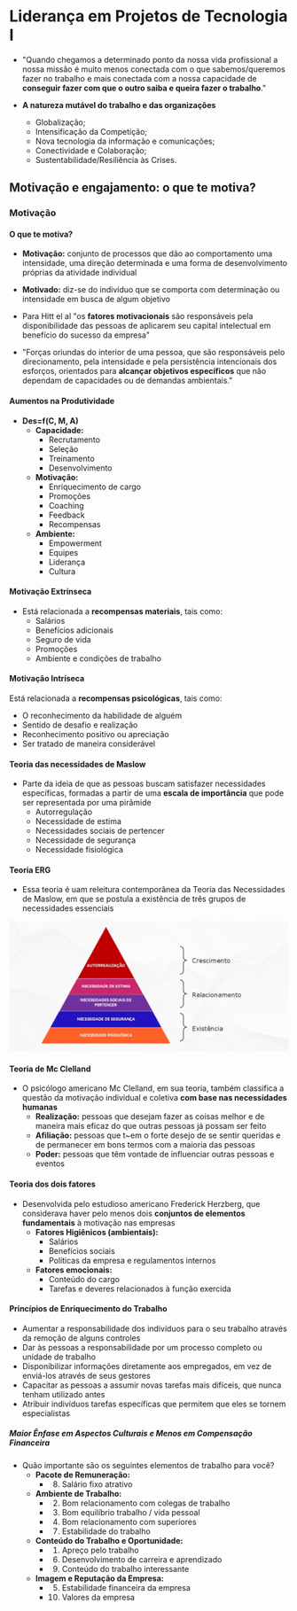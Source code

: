 # Liderança em Projetos de Tecnologia I
- "Quando chegamos a determinado ponto da nossa vida profissional a nossa missão é muito menos conectada com o que sabemos/queremos fazer no trabalho e mais conectada com a nossa capacidade de **conseguir fazer com que o outro saiba e queira fazer o trabalho**."


- **A natureza mutável do trabalho e das organizações**
  - Globalização;
  - Intensificação da Competição;
  - Nova tecnologia da informação e comunicações;
  - Conectividade e Colaboração;
  - Sustentabilidade/Resiliência às Crises.


## Motivação e engajamento: o que te motiva?
### Motivação
#### O que te motiva?
- **Motivação:** conjunto de processos que dão ao comportamento uma intensidade, uma direção determinada e uma forma de desenvolvimento próprias da atividade individual
- **Motivado:** diz-se do indivíduo que se comporta com determinação ou intensidade em busca de algum objetivo

- Para Hitt el al "os **fatores motivacionais** são responsáveis pela disponibilidade das pessoas de aplicarem seu capital intelectual em benefício do sucesso da empresa"

- "Forças oriundas do interior de uma pessoa, que são responsáveis pelo direcionamento, pela intensidade e pela persistência intencionais dos esforços, orientados para **alcançar objetivos específicos** que não dependam de capacidades ou de demandas ambientais."


#### Aumentos na Produtividade
- **Des=f(C, M, A)**
  - **Capacidade:**
    - Recrutamento
    - Seleção
    - Treinamento
    - Desenvolvimento
  - **Motivação:**
    - Enriquecimento de cargo
    - Promoções
    - Coaching
    - Feedback
    - Recompensas
  - **Ambiente:**
    - Empowerment
    - Equipes
    - Liderança
    - Cultura


#### Motivação Extrínseca
- Está relacionada a **recompensas materiais**, tais como:
  - Salários
  - Benefícios adicionais
  - Seguro de vida
  - Promoções
  - Ambiente e condições de trabalho


#### Motivação Intríseca
  Está relacionada a **recompensas psicológicas**, tais como:
  -  O reconhecimento da habilidade de alguém
  -  Sentido de desafio e realização
  -  Reconhecimento positivo ou apreciação
  -  Ser tratado de maneira considerável


#### Teoria das necessidades de Maslow
- Parte da ideia de que as pessoas buscam satisfazer necessidades específicas, formadas a partir de uma **escala de importância** que pode ser representada por uma pirâmide
  - Autorregulação
  - Necessidade de estima
  - Necessidades sociais de pertencer
  - Necessidade de segurança
  - Necessidade fisiológica


#### Teoria ERG
- Essa teoria é uam releitura contemporânea da Teoria das Necessidades de Maslow, em que se postula a existência de três grupos de necessidades essenciais 

![Teoria ERG e Maslow](./assets/teoria-erg-maslow.png)


#### Teoria de Mc Clelland
- O psicólogo americano Mc Clelland, em sua teoria, também classifica a questão da motivação individual e coletiva **com base nas necessidades humanas**
  - **Realização:** pessoas que desejam fazer as coisas melhor e de maneira mais eficaz do que outras pessoas já possam ser feito
  - **Afiliação:** pessoas que t~em o forte desejo de se sentir queridas e de permanecer em bons termos com a maioria das pessoas
  - **Poder:** pessoas que têm vontade de influenciar outras pessoas e eventos


#### Teoria dos dois fatores
- Desenvolvida pelo estudioso americano Frederick Herzberg, que considerava haver pelo menos dois **conjuntos de elementos fundamentais** à motivação nas empresas
  - **Fatores Higiênicos (ambientais):**
    - Salários
    - Benefícios sociais
    - Políticas da empresa e regulamentos internos
  - **Fatores emocionais:**
    - Conteúdo do cargo
    - Tarefas e deveres relacionados à função exercida


#### Princípios de Enriquecimento do Trabalho
- Aumentar a responsabilidade dos indivíduos para o seu trabalho através da remoção de alguns controles
- Dar às pessoas a responsabilidade por um processo completo ou unidade de trabalho
- Disponibilizar informações diretamente aos empregados, em vez de enviá-los através de seus gestores
- Capacitar as pessoas a assumir novas tarefas mais difíceis, que nunca tenham utilizado antes
- Atribuir indivíduos tarefas específicas que permitem que eles se tornem especialistas


##### Maior Ênfase em Aspectos Culturais e Menos em Compensação Financeira
- Quão importante são os seguintes elementos de trabalho para você?
  - **Pacote de Remuneração:**
    - 8. Salário fixo atrativo
  - **Ambiente de Trabalho:**
    - 2. Bom relacionamento com colegas de trabalho
    - 3. Bom equilíbrio trabalho / vida pessoal
    - 4. Bom relacionamento com superiores
    - 7. Estabilidade do trabalho
  - **Conteúdo do Trabalho e Oportunidade:**
    - 1. Apreço pelo trabalho
    - 6. Desenvolvimento de carreira e aprendizado
    - 9. Conteúdo do trabalho interessante
  - **Imagem e Reputação da Empresa:**
    - 5. Estabilidade financeira da empresa
    - 10. Valores da empresa





